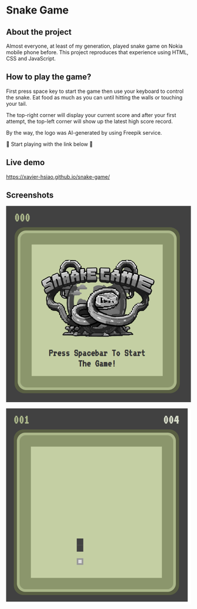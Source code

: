 # Snake Game

## About the project

Almost everyone, at least of my generation, played snake game on Nokia mobile phone before. This project reproduces that experience using HTML, CSS and JavaScript.

## How to play the game?

First press space key to start the game then use your keyboard to control the snake. Eat food as much as you can until hitting the walls or touching your tail.

The top-right corner will display your current score and after your first attempt, the top-left corner will show up the latest high score record.

By the way, the logo was AI-generated by using Freepik service.

🐍 Start playing with the link below 🐍

## Live demo

https://xavier-hsiao.github.io/snake-game/

## Screenshots

![screenshot1](https://github.com/Xavier-Hsiao/snake-game/blob/master/public/snake-game-menu.png)

![screenshot2](https://github.com/Xavier-Hsiao/snake-game/blob/master/public/snake-game-playing.png)
